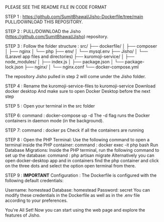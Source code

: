 PLEASE SEE THE README FILE IN CODE FORMAT

STEP 1 :
https://github.com/SumitBhawal/Jisho-Dockerfile/tree/main
PULL/DOWNLOAD THIS REPOSITORY.

STEP 2 :
PULL/DOWNLOAD the Jisho (https://github.com/SumitBhawal/Jisho) repository.

STEP 3 :
Follow the folder structure :
src/
├── dockerfile/
│   ├── composer
│   ├── nginx
│   └── php
├── env/
│   └── mysql.env
├── Jisho/
│   └── (Laravel app files and directories)
├── kuromoji-service/
│   ├── node_modules/
│   ├── index.js
│   ├── package.json
│   └── package-lock.json
├── nginx/
│   └── nginx.conf
└── docker-compose.yml

The repository Jisho pulled in step 2 will come under the Jisho folder. 

STEP 4 :
Rename the kuromoji-service-files to kuromoji-service
Download docker desktop
And make sure to open Docker Desktop before the next step

STEP 5 :
Open your terminal in the src folder

STEP 6:
command : docker-compose up -d
The -d flag runs the Docker containers in daemon mode (in the background).

STEP 7:
command : docker ps
Check if all the containers are running

STEP 8 :
Open the PHP Terminal: Use the following command to open a terminal inside the PHP container:
command : docker exec -it php bash
Run Database Migrations: Inside the PHP terminal, run the following command to set up the database:
command : php artisan migrate
Alternatively you can open docker-desktop app and in containers find the php container and click on the three dots and select the option open terminal from there.

STEP 9 :
**IMPORTANT**
Configuration :
The Dockerfile is configured with the following default credentials:

Username: homestead
Database: homestead
Password: secret
You can modify these credentials in the Dockerfile as well as in the .env file according to your preferences.

You're All Set!
Now you can start using the web page and explore the features of Jisho.

